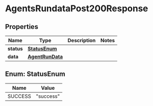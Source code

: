 

# AgentsRundataPost200Response


## Properties

| Name | Type | Description | Notes |
|------------ | ------------- | ------------- | -------------|
|**status** | [**StatusEnum**](#StatusEnum) |  |  |
|**data** | [**AgentRunData**](AgentRunData.md) |  |  |



## Enum: StatusEnum

| Name | Value |
|---- | -----|
| SUCCESS | &quot;success&quot; |



